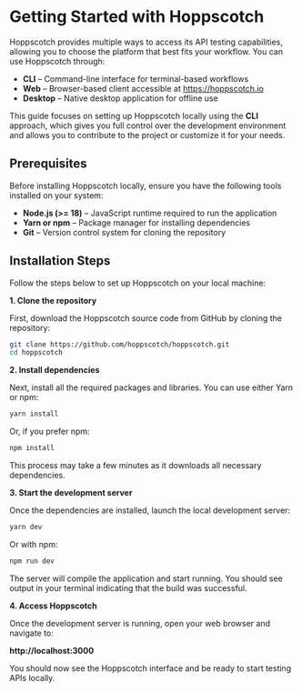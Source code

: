 # Getting Started with Hoppscotch

Hoppscotch provides multiple ways to access its API testing capabilities, allowing you to choose the platform that best fits your workflow. You can use Hoppscotch through:

- **CLI** – Command-line interface for terminal-based workflows
- **Web** – Browser-based client accessible at https://hoppscotch.io
- **Desktop** – Native desktop application for offline use

This guide focuses on setting up Hoppscotch locally using the **CLI** approach, which gives you full control over the development environment and allows you to contribute to the project or customize it for your needs.

## Prerequisites

Before installing Hoppscotch locally, ensure you have the following tools installed on your system:

- **Node.js (>= 18)** – JavaScript runtime required to run the application
- **Yarn or npm** – Package manager for installing dependencies
- **Git** – Version control system for cloning the repository

## Installation Steps

Follow the steps below to set up Hoppscotch on your local machine:

**1. Clone the repository**

First, download the Hoppscotch source code from GitHub by cloning the repository:

```bash
git clone https://github.com/hoppscotch/hoppscotch.git
cd hoppscotch
```

**2. Install dependencies**

Next, install all the required packages and libraries. You can use either Yarn or npm:

```bash
yarn install
```

Or, if you prefer npm:

```bash
npm install
```

This process may take a few minutes as it downloads all necessary dependencies.

**3. Start the development server**

Once the dependencies are installed, launch the local development server:

```bash
yarn dev
```

Or with npm:

```bash
npm run dev
```

The server will compile the application and start running. You should see output in your terminal indicating that the build was successful.

**4. Access Hoppscotch**

Once the development server is running, open your web browser and navigate to:

**http://localhost:3000**

You should now see the Hoppscotch interface and be ready to start testing APIs locally.